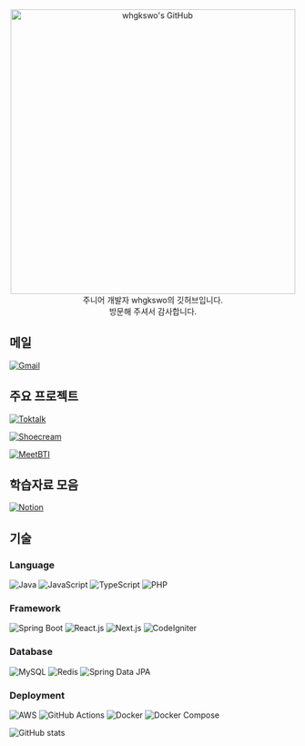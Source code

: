 <div align="center">
  <img src="https://github.com/user-attachments/assets/1a04fd7e-5649-4739-bae8-6c2fcc65a4a7" alt="whgkswo's GitHub" width="500"/>
</div>

<div align="center">
  주니어 개발자 whgkswo의 깃허브입니다.
</div>
<div align="center">
  방문해 주셔서 감사합니다.
</div>

## 메일
[![Gmail](https://img.shields.io/badge/Gmail-d14836?style=flat-square&logo=Gmail&logoColor=white)](mailto:gjuk7238@gmail.com)

## 주요 프로젝트

<div>

[![Toktalk](https://img.shields.io/badge/🗣️%20Toktalk-실시간%20채팅%20상담%20어플리케이션-4285F4?style=for-the-badge&labelColor=000000)](https://github.com/toktalk-application)

[![Shoecream](https://img.shields.io/badge/👟%20Shoecream-신발%20판매%20업체%20ERP-FF6B6B?style=for-the-badge&labelColor=000000)](https://github.com/shoe-cream)

[![MeetBTI](https://img.shields.io/badge/💬%20MeetBTI-MBTI%20기반%20커뮤니티-A445B2?style=for-the-badge&labelColor=000000)](https://github.com/quokkavely/meetbti-app)

</div>

</div>

## 학습자료 모음
[![Notion](https://img.shields.io/badge/Notion-000000?style=flat-square&logo=notion&logoColor=white)](https://zealous-silica-66d.notion.site/b5d4808b5d454aa3a0d3456c1d94a01a)

## 기술

### Language
![Java](https://img.shields.io/badge/Java-007396?style=flat-square&logo=openjdk&logoColor=white)
![JavaScript](https://img.shields.io/badge/JavaScript-F7DF1E?style=flat-square&logo=javascript&logoColor=black)
![TypeScript](https://img.shields.io/badge/TypeScript-3178C6?style=flat-square&logo=typescript&logoColor=white)
![PHP](https://img.shields.io/badge/PHP-777BB4?style=flat-square&logo=php&logoColor=white)

### Framework
![Spring Boot](https://img.shields.io/badge/Spring%20Boot-6DB33F?style=flat-square&logo=springboot&logoColor=white)
![React.js](https://img.shields.io/badge/React-61DAFB?style=flat-square&logo=react&logoColor=black)
![Next.js](https://img.shields.io/badge/Next.js-000000?style=flat-square&logo=nextdotjs&logoColor=white)
![CodeIgniter](https://img.shields.io/badge/CodeIgniter-EF4223?style=flat-square&logo=codeigniter&logoColor=white)

### Database
![MySQL](https://img.shields.io/badge/MySQL-4479A1?style=flat-square&logo=mysql&logoColor=white)
![Redis](https://img.shields.io/badge/Redis-DC382D?style=flat-square&logo=redis&logoColor=white)
![Spring Data JPA](https://img.shields.io/badge/Spring%20Data%20JPA-6DB33F?style=flat-square&logo=spring&logoColor=white)

### Deployment
![AWS](https://img.shields.io/badge/AWS-232F3E?style=flat-square&logo=amazonwebservices&logoColor=white)
![GitHub Actions](https://img.shields.io/badge/GitHub%20Actions-2088FF?style=flat-square&logo=githubactions&logoColor=white)
![Docker](https://img.shields.io/badge/Docker-2496ED?style=flat-square&logo=docker&logoColor=white)
![Docker Compose](https://img.shields.io/badge/Docker%20Compose-2496ED?style=flat-square&logo=docker&logoColor=white)

![GitHub stats](https://github-readme-stats.vercel.app/api?username=whgkswo&show_icons=true&theme=radical)
